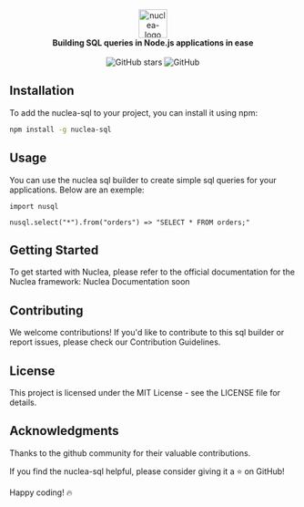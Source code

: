 <div align="center">
  <picture>
    <source media="(prefers-color-scheme: dark)" srcset="https://i.postimg.cc/k5p0W4nX/nuclea-sql.png">
    <source media="(prefers-color-scheme: light)" srcset="https://i.postimg.cc/k5p0W4nX/nuclea-sql.png">
    <img width="50" alt="nuclea-logo" src="https://i.postimg.cc/k5p0W4nX/nuclea-sql.png">
  </picture>
</div>
<div align="center">
  <strong>Building SQL queries in Node.js applications in ease</strong>
</div>

<br>

<div align="center">
  <img src="https://img.shields.io/badge/version-1.0.5-blue.svg" alt="GitHub stars">
  <img src="https://img.shields.io/badge/license-MIT-green.svg" alt="GitHub">
</div>
</div>

## Installation

To add the nuclea-sql to your project, you can install it using npm:

```bash
npm install -g nuclea-sql
```

## Usage

You can use the nuclea sql builder to create simple sql queries for your applications. Below are an exemple:

```
import nusql

nusql.select("*").from("orders") => "SELECT * FROM orders;"
```

## Getting Started

To get started with Nuclea, please refer to the official documentation for the Nuclea framework: Nuclea Documentation soon

## Contributing

We welcome contributions! If you'd like to contribute to this sql builder or report issues, please check our Contribution Guidelines.

## License

This project is licensed under the MIT License - see the LICENSE file for details.

## Acknowledgments

Thanks to the github community for their valuable contributions.

If you find the nuclea-sql helpful, please consider giving it a ⭐️ on GitHub!

Happy coding! 🔥
